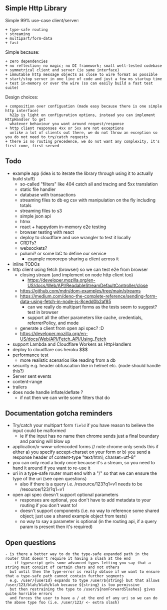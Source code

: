 ## Simple Http Library

Simple 99% use-case client/server:

    + type-safe routing
    + streaming
    + multipart/form-data
    + fast

Simple because:

    + zero dependencies
    + no reflection; no magic; no DI framework; small well-tested codebase
    + symmetrical client and server (ie same interface) 
    + immutable http message objects as close to wire format as possible
    + start/stop server in one line of code and just a few ms startup time 
    + test in-memory or over the wire (so can easily build a fast test suite)

Design choices:

    + composition over configuation (made easy because there is one simple http interface)
      h22p is light on configuration options, instead you can implement HttpHandler to get 
      whatever behaviour you want around request/response
    + http client responses 4xx or 5xx are not exceptions
      unlike a lot of clients out there, we do not throw an exception so you do not need to try/catch requests
    + there is no routing precedence, we do not want any complexity, it's first come, first served

## Todo

- example app (idea is to iterate the library through using it to actually build stuff)
  - so-called "filters" like 404 catch all and tracing and 5xx translation
  - static file handler
  - database with transactions
  - streaming files to db eg csv with manipulation on the fly including totals
  - streaming files to s3
  - simple json api
  - htmx
  - react + happydom in-memory e2e testing
  - browser testing with react
  - deploy to cloudflare and use wrangler to test it locally
  - CRDTs?
  - websockets?
  - pulumi? or some IaC to define our service
    - example monorepo sharing a client across it
- inline TODOs
- http client using fetch (browser) so we can test e2e from browser
    - closing stream (and implement on node http client too)
      - https://developer.mozilla.org/en-US/docs/Web/API/ReadableStreamDefaultController/close
    - https://github.com/mdn/dom-examples/tree/main/streams
  - https://medium.com/deno-the-complete-reference/sending-form-data-using-fetch-in-node-js-8cedd0b2af85
    - can we really do multipart forms as the tests seem to suggest? test in browser
    - support all the other parameters like cache, credentials, referrerPolicy, and mode
  - generate a client from open api spec? :D
  - https://developer.mozilla.org/en-US/docs/Web/API/Fetch_API/Using_Fetch
- support Lambda and Cloudflare Workers as HttpHandlers
- deploy to cloudflare cos heroku $$$
- performance test
  - more realistic scenarios like reading from a db
- security e.g. header obfuscation like in helmet etc. (node should handle this?)
- Server sent events
- content-range
- trailers
- does node handle inflate/deflate ?
  - if not then we can write some filters that do

## Documentation gotcha reminders

- Try/catch your multipart form `field` if you have reason to believe the input could be malformed
  - ie if the input has no name then chrome sends just a final boundary and parsing will blow up
- application/x-www-urlencoded forms // note chrome only sends this if either a) you specify accept-charset on your form
  or b) you send a response header of content-type "text/html; charset=utf-8"
- you can only read a body once because it's a stream, so you need to hand it around if you want to re-use it
- uri in a type-safe router must end with a "/" so that we can ensure the type of the uri (see open questions)
  - also if there is a query i.e. /resource/123?q1=v1 needs to be /resource/123/?q1=v1
- open api spec doesn't support optional parameters
  - responses are optional, you don't have to add metadata to your routing if you don't want to!
  - doesn't support components (i.e. no way to reference some shared object; just use a shared example object from
    tests)
  - no way to say a parameter is optional (in the routing api, if a query param is present then it's required)

## Open questions

    - is there a better way to do the type-safe expanded path in the router that doesn't require it having a slash at the end
      - if typescript gets some advanced types letting you say that a string must consist of certain chars and not others
      but until then the type-error is really obtuse if we want to ensure that a type-safe path cannot contain further segments
      e.g. /user/{userId} expands to type /user/${string} but that allows /user/123/blah/blah/blah because ${string} is too permissive
      but then restraining the type to /user/${nonForwardSlashes} gives quite horrible errors 
      and forces the user to have a / at the end of any uri so we can do the above type foo (i.e. /user/123/ <- extra slash)